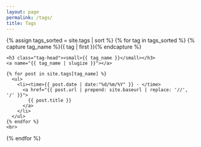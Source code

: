 ```yaml
---
layout: page
permalink: /tags/
title: Tags
---
```


<section>
{% assign tags_sorted = site.tags | sort %}
{% for tag in tags_sorted %}
    {% capture tag_name %}{{ tag | first }}{% endcapture %}

    <h3 class="tag-head"><small>{{ tag_name }}</small></h3>
    <a name="{{ tag_name | slugize }}"></a>

    {% for post in site.tags[tag_name] %}
      <ul>
        <li><time>{{ post.date | date:"%d/%m/%Y" }} - </time>
          <a href="{{ post.url | prepend: site.baseurl | replace: '//', '/' }}">
            {{ post.title }}
          </a>
        </li>
      </ul>
    {% endfor %}
    <br>
{% endfor %}
</section>
